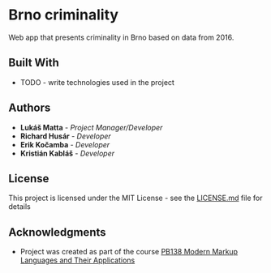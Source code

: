 # Brno criminality

Web app that presents criminality in Brno based on data from 2016.

## Built With

* TODO - write technologies used in the project

## Authors

* **Lukáš Matta** - *Project Manager/Developer*
* **Richard Husár** - *Developer*
* **Erik Kočamba** - *Developer*
* **Kristián Kabláš** - *Developer*

## License

This project is licensed under the MIT License - see the [LICENSE.md](LICENSE.md) file for details

## Acknowledgments

* Project was created as part of the course [PB138 Modern Markup Languages and Their Applications](https://is.muni.cz/predmet/fi/jaro2018/PB138)
